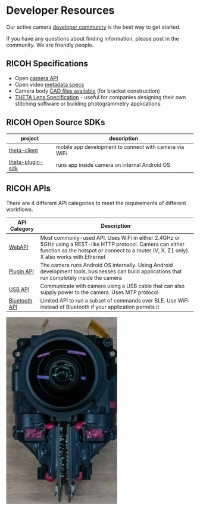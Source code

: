 # Developer Resources

Our active camera [developer community](https://community.theta360.guide/) is the best way to get started.

If you have any questions about finding information, please
post in the community.  We are friendly people.

## RICOH Specifications

* Open [camera API](https://github.com/ricohapi/theta-api-specs)
* Open video [metadata specs](https://github.com/ricohapi/theta-api-specs/tree/main/theta-metadata)
* Camera body [CAD files available](https://pages.ricoh360.com/theta-3d-data) (for bracket construction)
* [THETA Lens Specification](https://github.com/ricohapi/theta-api-specs/tree/main/theta-lens) - useful for companies designing their own stitching software or building photogrammetry applications.

## RICOH Open Source SDKs

| project | description |
| ---- | ----------- |
| [theta-client](https://github.com/ricohapi/theta-client) | mobile app development to connect with camera via WiFi |
| [theta-plugin-sdk](https://github.com/ricohapi/theta-plugin-sdk) | runs app inside camera on internal Android OS |

## RICOH APIs

There are 4 different API categories to meet the requirements
of different workflows.

| API Category | Description |
| -------- | --------- |
| [WebAPI](https://github.com/ricohapi/theta-api-specs/tree/main/theta-web-api-v2.1)   | Most commonly-used API.  Uses WiFi in either 2.4GHz or 5GHz using a REST-like HTTP protocol. Camera can either function as the hotspot or connect to a router (V, X, Z1 only). X also works with Ethernet |
| [Plugin API](https://github.com/ricohapi/theta-api-specs/tree/main/ricoh-theta-plugin) | The camera runs Android OS internally. Using Android development tools, businesses can build applications that run completely inside the camera  |
| [USB API](https://github.com/ricohapi/theta-api-specs/tree/main/theta-usb-api) | Communicate with camera using a USB cable that can also supply power to the camera. Uses MTP protocol. |
| [Bluetooth API](https://github.com/ricohapi/theta-api-specs/tree/main/theta-bluetooth-api) | Limited API to run a subset of commands over BLE. Use WiFi instead of Bluetooth if your application permits it |

![lens unit](images/resources/lens.png)
